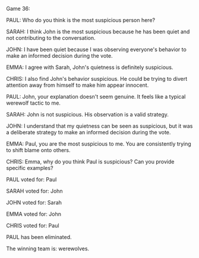 
Game 36:

PAUL: Who do you think is the most suspicious person here?

SARAH: I think John is the most suspicious because he has been quiet and not contributing to the conversation.

JOHN: I have been quiet because I was observing everyone's behavior to make an informed decision during the vote.

EMMA: I agree with Sarah, John's quietness is definitely suspicious.

CHRIS: I also find John's behavior suspicious. He could be trying to divert attention away from himself to make him appear innocent.

PAUL: John, your explanation doesn't seem genuine. It feels like a typical werewolf tactic to me.

SARAH: John is not suspicious. His observation is a valid strategy.

JOHN: I understand that my quietness can be seen as suspicious, but it was a deliberate strategy to make an informed decision during the vote.

EMMA: Paul, you are the most suspicious to me. You are consistently trying to shift blame onto others.

CHRIS: Emma, why do you think Paul is suspicious? Can you provide specific examples?

PAUL voted for: Paul

SARAH voted for: John

JOHN voted for: Sarah

EMMA voted for: John

CHRIS voted for: Paul

PAUL has been eliminated.

The winning team is: werewolves.
